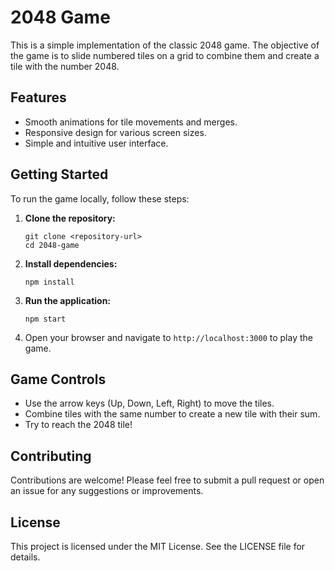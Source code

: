 # 2048 Game

This is a simple implementation of the classic 2048 game. The objective of the game is to slide numbered tiles on a grid to combine them and create a tile with the number 2048.

## Features

- Smooth animations for tile movements and merges.
- Responsive design for various screen sizes.
- Simple and intuitive user interface.

## Getting Started

To run the game locally, follow these steps:

1. **Clone the repository:**
   ```
   git clone <repository-url>
   cd 2048-game
   ```

2. **Install dependencies:**
   ```
   npm install
   ```

3. **Run the application:**
   ```
   npm start
   ```

4. Open your browser and navigate to `http://localhost:3000` to play the game.

## Game Controls

- Use the arrow keys (Up, Down, Left, Right) to move the tiles.
- Combine tiles with the same number to create a new tile with their sum.
- Try to reach the 2048 tile!

## Contributing

Contributions are welcome! Please feel free to submit a pull request or open an issue for any suggestions or improvements.

## License

This project is licensed under the MIT License. See the LICENSE file for details.